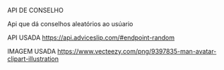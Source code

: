 API DE CONSELHO

Api que dá conselhos aleatórios ao usúario 

API USADA 
https://api.adviceslip.com/#endpoint-random

IMAGEM USADA
https://www.vecteezy.com/png/9397835-man-avatar-clipart-illustration

